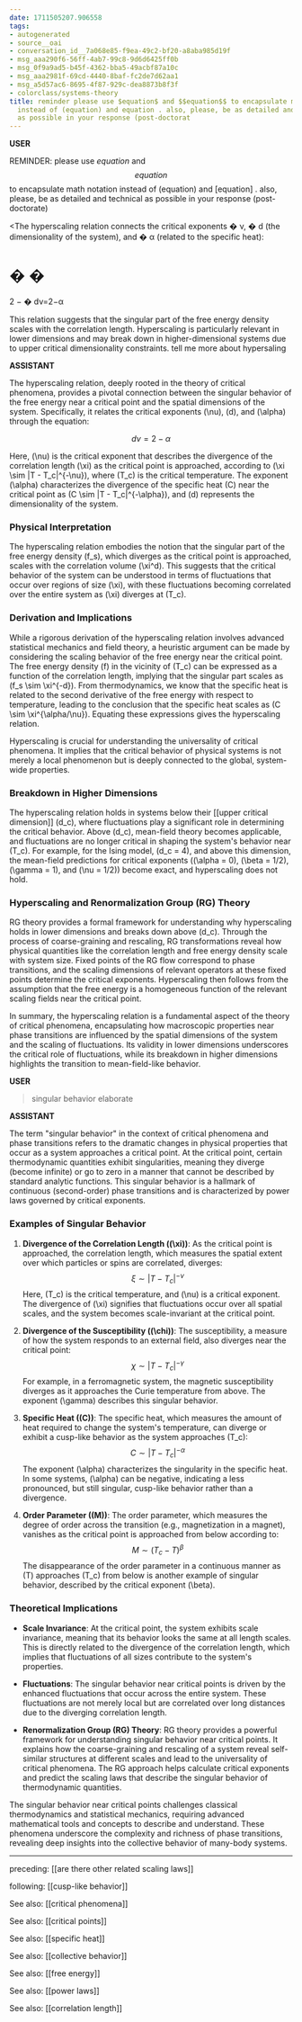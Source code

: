 ```yaml
---
date: 1711505207.906558
tags:
- autogenerated
- source__oai
- conversation_id__7a068e85-f9ea-49c2-bf20-a8aba985d19f
- msg_aaa290f6-56ff-4ab7-99c8-9d6d6425ff0b
- msg_0f9a9ad5-b45f-4362-bba5-49acbf87a10c
- msg_aaa2981f-69cd-4440-8baf-fc2de7d62aa1
- msg_a5d57ac6-8695-4f87-929c-dea8873b8f3f
- colorclass/systems-theory
title: reminder please use $equation$ and $$equation$$ to encapsulate math notation
  instead of (equation) and equation . also, please, be as detailed and technical
  as possible in your response (post-doctorat
---
```


**USER**

REMINDER: please use $equation$ and $$equation$$ to encapsulate math notation instead of \(equation\) and \[equation\] . also, please, be as detailed and technical as possible in your response (post-doctorate)


<The hyperscaling relation connects the critical exponents 
�
ν, 
�
d (the dimensionality of the system), and 
�
α (related to the specific heat):

�
�
=
2
−
�
dν=2−α

This relation suggests that the singular part of the free energy density scales with the correlation length. Hyperscaling is particularly relevant in lower dimensions and may break down in higher-dimensional systems due to upper critical dimensionality constraints.
tell me more about hypersaling


**ASSISTANT**

The hyperscaling relation, deeply rooted in the theory of critical phenomena, provides a pivotal connection between the singular behavior of the free energy near a critical point and the spatial dimensions of the system. Specifically, it relates the critical exponents \(\nu\), \(d\), and \(\alpha\) through the equation:

$$ d\nu = 2 - \alpha $$

Here, \(\nu\) is the critical exponent that describes the divergence of the correlation length \(\xi\) as the critical point is approached, according to \(\xi \sim |T - T_c|^{-\nu}\), where \(T_c\) is the critical temperature. The exponent \(\alpha\) characterizes the divergence of the specific heat \(C\) near the critical point as \(C \sim |T - T_c|^{-\alpha}\), and \(d\) represents the dimensionality of the system.

### Physical Interpretation

The hyperscaling relation embodies the notion that the singular part of the free energy density \(f_s\), which diverges as the critical point is approached, scales with the correlation volume \(\xi^d\). This suggests that the critical behavior of the system can be understood in terms of fluctuations that occur over regions of size \(\xi\), with these fluctuations becoming correlated over the entire system as \(\xi\) diverges at \(T_c\).

### Derivation and Implications

While a rigorous derivation of the hyperscaling relation involves advanced statistical mechanics and field theory, a heuristic argument can be made by considering the scaling behavior of the free energy near the critical point. The free energy density \(f\) in the vicinity of \(T_c\) can be expressed as a function of the correlation length, implying that the singular part scales as \(f_s \sim \xi^{-d}\). From thermodynamics, we know that the specific heat is related to the second derivative of the free energy with respect to temperature, leading to the conclusion that the specific heat scales as \(C \sim \xi^{\alpha/\nu}\). Equating these expressions gives the hyperscaling relation.

Hyperscaling is crucial for understanding the universality of critical phenomena. It implies that the critical behavior of physical systems is not merely a local phenomenon but is deeply connected to the global, system-wide properties.

### Breakdown in Higher Dimensions

The hyperscaling relation holds in systems below their [[upper critical dimension]] \(d_c\), where fluctuations play a significant role in determining the critical behavior. Above \(d_c\), mean-field theory becomes applicable, and fluctuations are no longer critical in shaping the system's behavior near \(T_c\). For example, for the Ising model, \(d_c = 4\), and above this dimension, the mean-field predictions for critical exponents (\(\alpha = 0\), \(\beta = 1/2\), \(\gamma = 1\), and \(\nu = 1/2\)) become exact, and hyperscaling does not hold.

### Hyperscaling and Renormalization Group (RG) Theory

RG theory provides a formal framework for understanding why hyperscaling holds in lower dimensions and breaks down above \(d_c\). Through the process of coarse-graining and rescaling, RG transformations reveal how physical quantities like the correlation length and free energy density scale with system size. Fixed points of the RG flow correspond to phase transitions, and the scaling dimensions of relevant operators at these fixed points determine the critical exponents. Hyperscaling then follows from the assumption that the free energy is a homogeneous function of the relevant scaling fields near the critical point.

In summary, the hyperscaling relation is a fundamental aspect of the theory of critical phenomena, encapsulating how macroscopic properties near phase transitions are influenced by the spatial dimensions of the system and the scaling of fluctuations. Its validity in lower dimensions underscores the critical role of fluctuations, while its breakdown in higher dimensions highlights the transition to mean-field-like behavior.


**USER**

>singular behavior
elaborate


**ASSISTANT**

The term "singular behavior" in the context of critical phenomena and phase transitions refers to the dramatic changes in physical properties that occur as a system approaches a critical point. At the critical point, certain thermodynamic quantities exhibit singularities, meaning they diverge (become infinite) or go to zero in a manner that cannot be described by standard analytic functions. This singular behavior is a hallmark of continuous (second-order) phase transitions and is characterized by power laws governed by critical exponents.

### Examples of Singular Behavior

1. **Divergence of the Correlation Length (\(\xi\))**: As the critical point is approached, the correlation length, which measures the spatial extent over which particles or spins are correlated, diverges:
   $$ \xi \sim |T - T_c|^{-\nu} $$
   Here, \(T_c\) is the critical temperature, and \(\nu\) is a critical exponent. The divergence of \(\xi\) signifies that fluctuations occur over all spatial scales, and the system becomes scale-invariant at the critical point.

2. **Divergence of the Susceptibility (\(\chi\))**: The susceptibility, a measure of how the system responds to an external field, also diverges near the critical point:
   $$ \chi \sim |T - T_c|^{-\gamma} $$
   For example, in a ferromagnetic system, the magnetic susceptibility diverges as it approaches the Curie temperature from above. The exponent \(\gamma\) describes this singular behavior.

3. **Specific Heat (\(C\))**: The specific heat, which measures the amount of heat required to change the system's temperature, can diverge or exhibit a cusp-like behavior as the system approaches \(T_c\):
   $$ C \sim |T - T_c|^{-\alpha} $$
   The exponent \(\alpha\) characterizes the singularity in the specific heat. In some systems, \(\alpha\) can be negative, indicating a less pronounced, but still singular, cusp-like behavior rather than a divergence.

4. **Order Parameter (\(M\))**: The order parameter, which measures the degree of order across the transition (e.g., magnetization in a magnet), vanishes as the critical point is approached from below according to:
   $$ M \sim (T_c - T)^{\beta} $$
   The disappearance of the order parameter in a continuous manner as \(T\) approaches \(T_c\) from below is another example of singular behavior, described by the critical exponent \(\beta\).

### Theoretical Implications

- **Scale Invariance**: At the critical point, the system exhibits scale invariance, meaning that its behavior looks the same at all length scales. This is directly related to the divergence of the correlation length, which implies that fluctuations of all sizes contribute to the system's properties.
  
- **Fluctuations**: The singular behavior near critical points is driven by the enhanced fluctuations that occur across the entire system. These fluctuations are not merely local but are correlated over long distances due to the diverging correlation length.

- **Renormalization Group (RG) Theory**: RG theory provides a powerful framework for understanding singular behavior near critical points. It explains how the coarse-graining and rescaling of a system reveal self-similar structures at different scales and lead to the universality of critical phenomena. The RG approach helps calculate critical exponents and predict the scaling laws that describe the singular behavior of thermodynamic quantities.

The singular behavior near critical points challenges classical thermodynamics and statistical mechanics, requiring advanced mathematical tools and concepts to describe and understand. These phenomena underscore the complexity and richness of phase transitions, revealing deep insights into the collective behavior of many-body systems.


---

preceding: [[are there other related scaling laws]]  


following: [[cusp-like behavior]]

See also: [[critical phenomena]]


See also: [[critical points]]


See also: [[specific heat]]


See also: [[collective behavior]]


See also: [[free energy]]


See also: [[power laws]]


See also: [[correlation length]]
